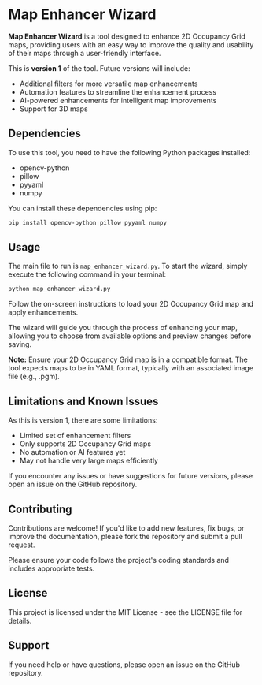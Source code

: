 # Map Enhancer Wizard

**Map Enhancer Wizard** is a tool designed to enhance 2D Occupancy Grid maps, providing users with an easy way to improve the quality and usability of their maps through a user-friendly interface.

This is **version 1** of the tool. Future versions will include:

- Additional filters for more versatile map enhancements
- Automation features to streamline the enhancement process
- AI-powered enhancements for intelligent map improvements
- Support for 3D maps

## Dependencies

To use this tool, you need to have the following Python packages installed:

- opencv-python
- pillow
- pyyaml
- numpy

You can install these dependencies using pip:

```bash
pip install opencv-python pillow pyyaml numpy
```

## Usage

The main file to run is `map_enhancer_wizard.py`. To start the wizard, simply execute the following command in your terminal:

```bash
python map_enhancer_wizard.py
```

Follow the on-screen instructions to load your 2D Occupancy Grid map and apply enhancements.

The wizard will guide you through the process of enhancing your map, allowing you to choose from available options and preview changes before saving.

**Note:** Ensure your 2D Occupancy Grid map is in a compatible format. The tool expects maps to be in YAML format, typically with an associated image file (e.g., .pgm).

## Limitations and Known Issues

As this is version 1, there are some limitations:

- Limited set of enhancement filters
- Only supports 2D Occupancy Grid maps
- No automation or AI features yet
- May not handle very large maps efficiently

If you encounter any issues or have suggestions for future versions, please open an issue on the GitHub repository.

## Contributing

Contributions are welcome! If you'd like to add new features, fix bugs, or improve the documentation, please fork the repository and submit a pull request.

Please ensure your code follows the project's coding standards and includes appropriate tests.

## License

This project is licensed under the MIT License - see the LICENSE file for details.

## Support

If you need help or have questions, please open an issue on the GitHub repository.